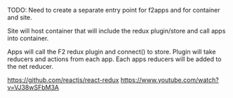TODO:
Need to create a separate entry point for f2apps and for container and site.

Site will host container that will include the redux plugin/store and call apps into container.

Apps will call the F2 redux plugin and connect() to store.
Plugin will take reducers and actions from each app.
Each apps reducers will be added to the net reducer.

https://github.com/reactjs/react-redux
https://www.youtube.com/watch?v=VJ38wSFbM3A
